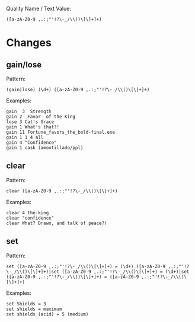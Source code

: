 Quality Name / Text Value:

```re
([a-zA-Z0-9 ,.:;"'!?\-_/\\()\[\]+]+)
```

# Changes


## gain/lose

Pattern:

```re
(gain|lose) (\d+) ([a-zA-Z0-9 ,.:;"'!?\-_/\\()\[\]+]+)
```

Examples:

```text
gain  3  Strength
gain 2  Favor  of the King
lose 3 Cat's Grace
gain 1 What's that?!
gain 11 Fortune_favors_the_bold-final.exe
gain 1 1 4 all
gain 4 "Confidence"
gain 1 cask (amontillado/ppl)
```

## clear

Pattern:

```re
clear ([a-zA-Z0-9 ,.:;"'!?\-_/\\()\[\]+]+)
```

Examples:

```text
clear 4 the-king
clear "confidence"
clear What? Drawn, and talk of peace?!
```

## set

Pattern:

```re
set ([a-zA-Z0-9 ,.:;"'!?\-_/\\()\[\]+]+) = (\d+) ([a-zA-Z0-9 ,.:;"'!?\-_/\\()\[\]+]+)|set ([a-zA-Z0-9 ,.:;"'!?\-_/\\()\[\]+]+) = (\d+)|set ([a-zA-Z0-9 ,.:;"'!?\-_/\\()\[\]+]+) = ([a-zA-Z0-9 ,.:;"'!?\-_/\\()\[\]+]+)
```

Examples:

```text
set Shields = 3
set shields = maximum
set shields (acid) = 5 (medium)
```